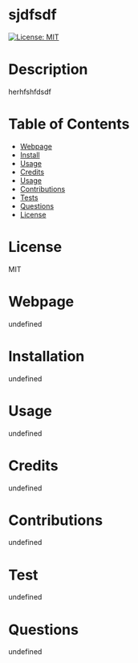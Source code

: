 # sjdfsdf
[![License: MIT](https://img.shields.io/badge/License-MIT-yellow.svg)](https://opensource.org/licenses/MIT)
# Description
 herhfshfdsdf
# Table of Contents
* [Webpage](#Webpage)
* [Install](#Install)
* [Usage](#Usage)
* [Credits](#Credits)
* [Usage](#Usage)
* [Contributions](#Contributions)
* [Tests](#Tests)
* [Questions](#Questions)
* [License](#License)
# License
 MIT
# Webpage
 undefined
# Installation
 undefined
# Usage
 undefined
# Credits
 undefined
# Contributions
 undefined
# Test
 undefined
# Questions
 undefined
